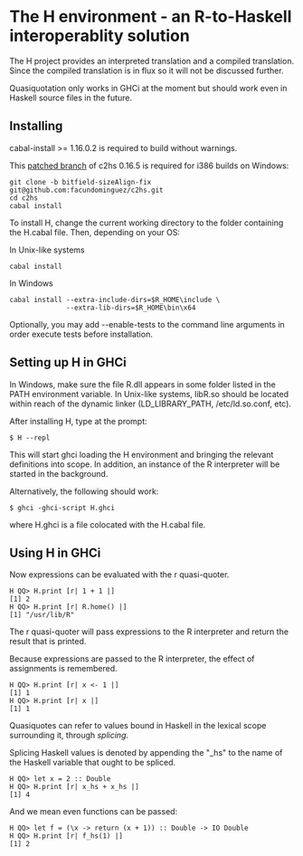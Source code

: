 The H environment - an R-to-Haskell interoperablity solution
============================================================

The H project provides an interpreted translation and a
compiled translation. Since the compiled translation is in
flux so it will not be discussed further.

Quasiquotation only works in GHCi at the moment but should
work even in Haskell source files in the future.


Installing
----------

cabal-install >= 1.16.0.2 is required to build without
warnings.

This [patched branch](https://github.com/facundominguez/c2hs/tree/bitfield-sizeAlign-fix)
of c2hs 0.16.5 is required for i386 builds on Windows:

    git clone -b bitfield-sizeAlign-fix git@github.com:facundominguez/c2hs.git
	cd c2hs
	cabal install

To install H, change the current working directory to the
folder containing the H.cabal file. Then, depending on your
OS:

In Unix-like systems

    cabal install

In Windows

    cabal install --extra-include-dirs=$R_HOME\include \
                  --extra-lib-dirs=$R_HOME\bin\x64


Optionally, you may add --enable-tests to the command line
arguments in order execute tests before installation.


Setting up H in GHCi
--------------------

In Windows, make sure the file R.dll appears in some folder
listed in the PATH environment variable. In Unix-like
systems, libR.so should be located within reach of the
dynamic linker (LD_LIBRARY_PATH, /etc/ld.so.conf, etc).

After installing H, type at the prompt:

    $ H --repl

This will start ghci loading the H environment and bringing
the relevant definitions into scope. In addition, an instance
of the R interpreter will be started in the background.

Alternatively, the following should work:

    $ ghci -ghci-script H.ghci

where H.ghci is a file colocated with the H.cabal file.


Using H in GHCi
---------------

Now expressions can be evaluated with the r quasi-quoter.

    H QQ> H.print [r| 1 + 1 |]
    [1] 2
    H QQ> H.print [r| R.home() |]
    [1] "/usr/lib/R"

The r quasi-quoter will pass expressions to the R
interpreter and return the result that is printed.

Because expressions are passed to the R interpreter, the
effect of assignments is remembered.

    H QQ> H.print [r| x <- 1 |]
    [1] 1
    H QQ> H.print [r| x |]
    [1] 1

Quasiquotes can refer to values bound in Haskell in the
lexical scope surrounding it, through _splicing_.

Splicing Haskell values is denoted by appending the "_hs" to
the name of the Haskell variable that ought to be spliced.

    H QQ> let x = 2 :: Double
    H QQ> H.print [r| x_hs + x_hs |]
    [1] 4

And we mean even functions can be passed:

    H QQ> let f = (\x -> return (x + 1)) :: Double -> IO Double
    H QQ> H.print [r| f_hs(1) |]
    [1] 2
